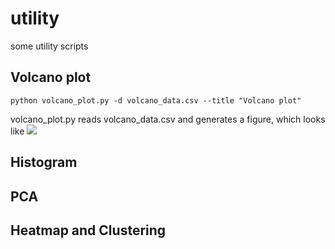 # utility
some utility scripts


## Volcano plot

```Shell
python volcano_plot.py -d volcano_data.csv --title "Volcano plot"
```
volcano_plot.py reads volcano_data.csv and generates a figure, which looks like
<img src="https://github.com/chpngyu/utility/volcano_plot.jpg">

## Histogram

## PCA


## Heatmap and Clustering

